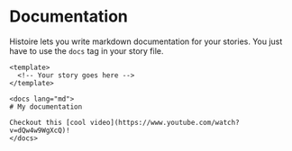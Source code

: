 # Documentation

Histoire lets you write markdown documentation for your stories. You just have to use the `docs` tag in your story file.

```vue{5-9}
<template>
  <!-- Your story goes here -->
</template>

<docs lang="md">
# My documentation

Checkout this [cool video](https://www.youtube.com/watch?v=dQw4w9WgXcQ)!
</docs>
```
